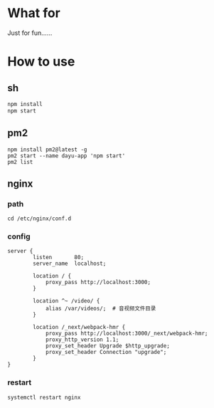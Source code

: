 # What for

Just for fun......

# How to use

## sh

````sh
npm install
npm start
````

## pm2

```` pm2
npm install pm2@latest -g
pm2 start --name dayu-app 'npm start'
pm2 list
````

## nginx

### path

````
cd /etc/nginx/conf.d
````

### config

````
server {
        listen       80;
        server_name  localhost;

        location / {
            proxy_pass http://localhost:3000;
        }
	
	    location ^~ /video/ {
            alias /var/videos/;  # 音视频文件目录
    	}
    	
    	location /_next/webpack-hmr {
            proxy_pass http://localhost:3000/_next/webpack-hmr;
            proxy_http_version 1.1;
            proxy_set_header Upgrade $http_upgrade;
            proxy_set_header Connection "upgrade";
        }
}
````

### restart

````
systemctl restart nginx
````